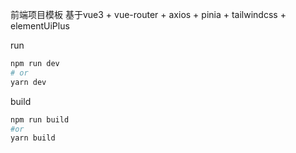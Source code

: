 前端项目模板 基于vue3 + vue-router + axios + pinia + tailwindcss + elementUiPlus

run
~~~bash
npm run dev 
# or
yarn dev
~~~

build

~~~bash
npm run build
#or
yarn build
~~~


